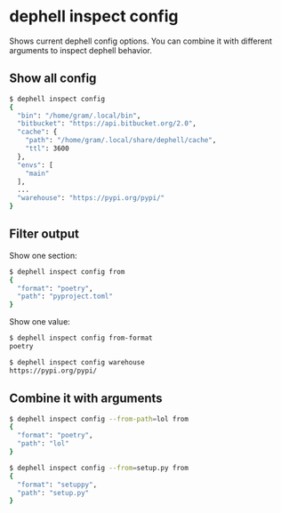 # dephell inspect config

Shows current dephell config options. You can combine it with different arguments to inspect dephell behavior.

## Show all config

```bash
$ dephell inspect config
{
  "bin": "/home/gram/.local/bin",
  "bitbucket": "https://api.bitbucket.org/2.0",
  "cache": {
    "path": "/home/gram/.local/share/dephell/cache",
    "ttl": 3600
  },
  "envs": [
    "main"
  ],
  ...
  "warehouse": "https://pypi.org/pypi/"
}
```

## Filter output

Show one section:

```bash
$ dephell inspect config from
{
  "format": "poetry",
  "path": "pyproject.toml"
}

```

Show one value:

```bash
$ dephell inspect config from-format
poetry

$ dephell inspect config warehouse
https://pypi.org/pypi/
```

## Combine it with arguments

```bash
$ dephell inspect config --from-path=lol from
{
  "format": "poetry",
  "path": "lol"
}

$ dephell inspect config --from=setup.py from
{
  "format": "setuppy",
  "path": "setup.py"
}
```
